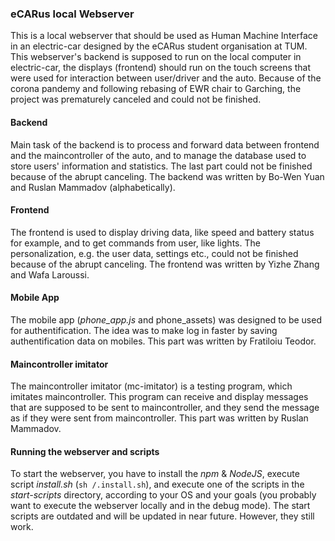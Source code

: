 ### eCARus local Webserver

This is a local webserver that should be used as Human Machine Interface in an electric-car designed by the eCARus student organisation at TUM. This webserver's backend is supposed to run on the local computer in electric-car, the displays (frontend) should run on the touch screens that were used for interaction between user/driver and the auto. Because of the corona pandemy and following rebasing of EWR chair to Garching, the project was prematurely canceled and could not be finished.

#### Backend
Main task of the backend is to process and forward data between frontend and the maincontroller of the auto, and to manage the database used to store users' information and statistics. The last part could not be finished because of the abrupt canceling. The backend was written by Bo-Wen Yuan and Ruslan Mammadov (alphabetically).

#### Frontend
The frontend is used to display driving data, like speed and battery status for example, and to get commands from user, like lights. The personalization, e.g. the user data, settings etc., could not be finished because of the abrupt canceling. The frontend was written by Yizhe Zhang and Wafa Laroussi.

#### Mobile App
The mobile app (_phone_app.js_ and phone_assets) was designed to be used for authentification. The idea was to make log in faster by saving authentification data on mobiles. This part was written by Fratiloiu Teodor.

#### Maincontroller imitator
The maincontroller imitator (mc-imitator) is a testing program, which imitates maincontroller. This program can receive and display messages that are supposed to be sent to maincontroller, and they send the message as if they were sent from maincontroller. This part was written by Ruslan Mammadov.

#### Running the webserver and scripts
To start the webserver, you have to install the _npm_ & _NodeJS_, execute script _install.sh_ (`sh /.install.sh`), and execute one of the scripts in the _start-scripts_ directory, according to your OS and your goals (you probably want to execute the webserver locally and in the debug mode). The start scripts are outdated and will be updated in near future. However, they still work.
